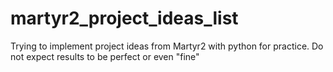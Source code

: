 # martyr2_project_ideas_list
Trying to implement project ideas from Martyr2 with python for practice.
Do not expect results to be perfect or even "fine"

